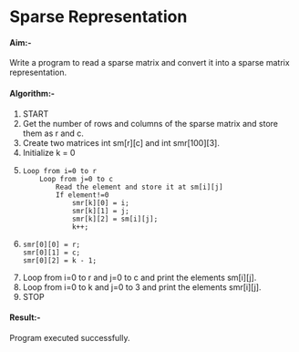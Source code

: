 # Sparse Representation 

#### Aim:-
Write a program to read a sparse matrix and convert it into a sparse matrix representation.

#### Algorithm:-
1. START
1. Get the number of rows and columns of the sparse matrix and store them as r and c.
1. Create two matrices int sm[r][c] and int smr[100][3].
1. Initialize k = 0
1.  ```
    Loop from i=0 to r  
        Loop from j=0 to c  
            Read the element and store it at sm[i][j]  
            If element!=0  
                smr[k][0] = i;  
                smr[k][1] = j;  
                smr[k][2] = sm[i][j];  
                k++;  
    ```
1.  ```
    smr[0][0] = r;
    smr[0][1] = c;
    smr[0][2] = k - 1;
    ```
1. Loop from i=0 to r and j=0 to c and print the elements sm[i][j].
1. Loop from i=0 to k and j=0 to 3 and print the elements smr[i][j].
1. STOP

#### Result:-
Program executed successfully.